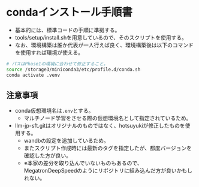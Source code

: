 # condaインストール手順書

- 基本的には、標準コードの手順に準拠する。
- tools/setup/install.shを用意しているので、そのスクリプトを使用する。
- なお、環境構築は誰か代表が一人行えば良く、環境構築後は以下のコマンドを使用すれば環境が使える。

```bash
# パスはPhase1の環境に合わせて修正すること。
source /storage3/miniconda3/etc/profile.d/conda.sh
conda activate .venv
```

## 注意事項

- conda仮想環境名は`.env`とする。
  - マルチノード学習をさせる際の仮想環境名として指定されているため。
- llm-jp-sft.gitはオリジナルのものではなく、hotsuyukiが修正したものを使用する。
  - wandbの設定を追加しているため。
  - またスクリプト作成時には最新のタグを指定したが、都度バージョンを確認した方が良い。
  - ※本家の差分を取り込んでいないものもあるので、MegatronDeepSpeedのようにリポジトリに組み込んだ方が良いかもしれない。
